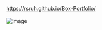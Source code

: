 https://rsruh.github.io/Box-Portfolio/
<br>
<br>
![image](https://github.com/user-attachments/assets/dd32236b-76ea-4104-b64f-215371afc0f5)
